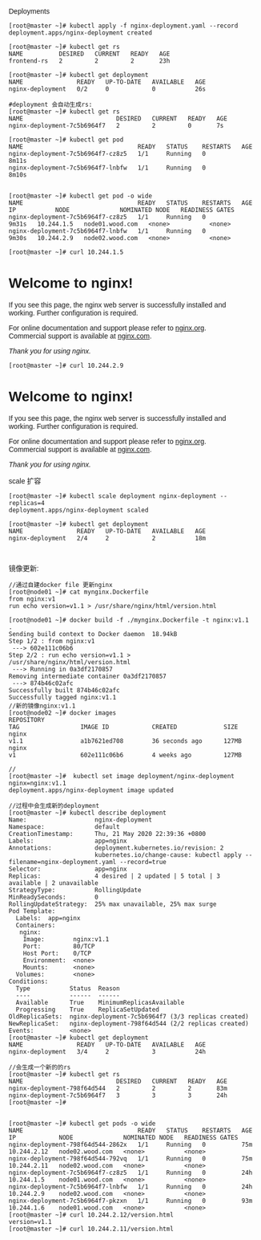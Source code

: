 Deployments
```
[root@master ~]# kubectl apply -f nginx-deployment.yaml --record
deployment.apps/nginx-deployment created

[root@master ~]# kubectl get rs
NAME          DESIRED   CURRENT   READY   AGE
frontend-rs   2         2         2       23h

[root@master ~]# kubectl get deployment
NAME               READY   UP-TO-DATE   AVAILABLE   AGE
nginx-deployment   0/2     0            0           26s

#deployment 会自动生成rs:
[root@master ~]# kubectl get rs
NAME                          DESIRED   CURRENT   READY   AGE
nginx-deployment-7c5b6964f7   2         2         0       7s

[root@master ~]# kubectl get pod
NAME                                READY   STATUS    RESTARTS   AGE
nginx-deployment-7c5b6964f7-cz8z5   1/1     Running   0          8m11s
nginx-deployment-7c5b6964f7-lnbfw   1/1     Running   0          8m10s


[root@master ~]# kubectl get pod -o wide
NAME                                READY   STATUS    RESTARTS   AGE     IP           NODE              NOMINATED NODE   READINESS GATES
nginx-deployment-7c5b6964f7-cz8z5   1/1     Running   0          9m31s   10.244.1.5   node01.wood.com   <none>           <none>
nginx-deployment-7c5b6964f7-lnbfw   1/1     Running   0          9m30s   10.244.2.9   node02.wood.com   <none>           <none>
```
```
[root@master ~]# curl 10.244.1.5
```
<!DOCTYPE html>
<html>
<head>
<title>Welcome to nginx!</title>
<style>
    body {
        width: 35em;
        margin: 0 auto;
        font-family: Tahoma, Verdana, Arial, sans-serif;
    }
</style>
</head>
<body>
<h1>Welcome to nginx!</h1>
<p>If you see this page, the nginx web server is successfully installed and
working. Further configuration is required.</p>

<p>For online documentation and support please refer to
<a href="http://nginx.org/">nginx.org</a>.<br/>
Commercial support is available at
<a href="http://nginx.com/">nginx.com</a>.</p>

<p><em>Thank you for using nginx.</em></p>
</body>
</html>

```
[root@master ~]# curl 10.244.2.9
```
<!DOCTYPE html>
<html>
<head>
<title>Welcome to nginx!</title>
<style>
    body {
        width: 35em;
        margin: 0 auto;
        font-family: Tahoma, Verdana, Arial, sans-serif;
    }
</style>
</head>
<body>
<h1>Welcome to nginx!</h1>
<p>If you see this page, the nginx web server is successfully installed and
working. Further configuration is required.</p>

<p>For online documentation and support please refer to
<a href="http://nginx.org/">nginx.org</a>.<br/>
Commercial support is available at
<a href="http://nginx.com/">nginx.com</a>.</p>

<p><em>Thank you for using nginx.</em></p>
</body>
</html>


scale 扩容
```
[root@master ~]# kubectl scale deployment nginx-deployment --replicas=4
deployment.apps/nginx-deployment scaled

[root@master ~]# kubectl get deployment
NAME               READY   UP-TO-DATE   AVAILABLE   AGE
nginx-deployment   2/4     2            2           18m



```
镜像更新:
```
//通过自建docker file 更新nginx 
[root@node01 ~]# cat mynginx.Dockerfile
from nginx:v1
run echo version=v1.1 > /usr/share/nginx/html/version.html

[root@node01 ~]# docker build -f ./mynginx.Dockerfile -t nginx:v1.1 .
Sending build context to Docker daemon  18.94kB
Step 1/2 : from nginx:v1
 ---> 602e111c06b6
Step 2/2 : run echo version=v1.1 > /usr/share/nginx/html/version.html
 ---> Running in 0a3df2170857
Removing intermediate container 0a3df2170857
 ---> 874b46c02afc
Successfully built 874b46c02afc
Successfully tagged nginx:v1.1
//新的镜像nginx:v1.1
[root@node02 ~]# docker images
REPOSITORY                                                          TAG                 IMAGE ID            CREATED             SIZE
nginx                                                               v1.1                a1b7621ed708        36 seconds ago      127MB
nginx                                                               v1                  602e111c06b6        4 weeks ago         127MB

//
[root@master ~]#  kubectl set image deployment/nginx-deployment nginx=nginx:v1.1
deployment.apps/nginx-deployment image updated

//过程中会生成新的deployment 
[root@master ~]# kubectl describe deployment
Name:                   nginx-deployment
Namespace:              default
CreationTimestamp:      Thu, 21 May 2020 22:39:36 +0800
Labels:                 app=nginx
Annotations:            deployment.kubernetes.io/revision: 2
                        kubernetes.io/change-cause: kubectl apply --filename=nginx-deployment.yaml --record=true
Selector:               app=nginx
Replicas:               4 desired | 2 updated | 5 total | 3 available | 2 unavailable
StrategyType:           RollingUpdate
MinReadySeconds:        0
RollingUpdateStrategy:  25% max unavailable, 25% max surge
Pod Template:
  Labels:  app=nginx
  Containers:
   nginx:
    Image:        nginx:v1.1
    Port:         80/TCP
    Host Port:    0/TCP
    Environment:  <none>
    Mounts:       <none>
  Volumes:        <none>
Conditions:
  Type           Status  Reason
  ----           ------  ------
  Available      True    MinimumReplicasAvailable
  Progressing    True    ReplicaSetUpdated
OldReplicaSets:  nginx-deployment-7c5b6964f7 (3/3 replicas created)
NewReplicaSet:   nginx-deployment-798f64d544 (2/2 replicas created)
Events:          <none>
[root@master ~]# kubectl get deployment
NAME               READY   UP-TO-DATE   AVAILABLE   AGE
nginx-deployment   3/4     2            3           24h

//会生成一个新的的rs
[root@master ~]# kubectl get rs
NAME                          DESIRED   CURRENT   READY   AGE
nginx-deployment-798f64d544   2         2         2       83m
nginx-deployment-7c5b6964f7   3         3         3       24h
[root@master ~]#


[root@master ~]# kubectl get pods -o wide
NAME                                READY   STATUS    RESTARTS   AGE   IP            NODE              NOMINATED NODE   READINESS GATES
nginx-deployment-798f64d544-2862x   1/1     Running   0          75m   10.244.2.12   node02.wood.com   <none>           <none>
nginx-deployment-798f64d544-792vq   1/1     Running   0          75m   10.244.2.11   node02.wood.com   <none>           <none>
nginx-deployment-7c5b6964f7-cz8z5   1/1     Running   0          24h   10.244.1.5    node01.wood.com   <none>           <none>
nginx-deployment-7c5b6964f7-lnbfw   1/1     Running   0          24h   10.244.2.9    node02.wood.com   <none>           <none>
nginx-deployment-7c5b6964f7-pkzxn   1/1     Running   0          93m   10.244.1.6    node01.wood.com   <none>           <none>
[root@master ~]# curl 10.244.2.12/version.html
version=v1.1
[root@master ~]# curl 10.244.2.11/version.html

```